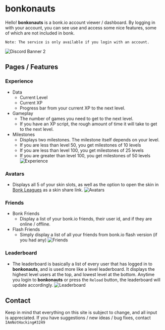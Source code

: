 # bonkonauts

Hello! **bonkonauts** is a bonk.io account viewer / dashboard. By logging in with your account, you can see use and access some nice features, some of which are not included in bonk. 


`Note: The service is only available if you login with an account.`

![Discord Banner 2](https://discordapp.com/api/guilds/908765927800184893/widget.png?style=banner2)

## Pages / Features

### Experience
  - Data
    - Current Level
	- Current XP
	- Progress bar from your current XP to the next level.
  - Gameplay
    - The number of games you need to get to the next level.
	- If you have an XP script, the rough amount of time it will take to get to the next level.
  - Milestones
    - Displays two milestones. The milestone itself depends on your level.
	- If you are less than level 50, you get milestones of 10 levels
	- If you are less than level 100, you get milestones of 25 levels
	- If you are greater than level 100, you get milestones of 50 levels
![Experience](./screenshots/experience.jpg)

### Avatars
  - Displays all 5 of your skin slots, as well as the option to open the skin in [Bonk Leagues](https://bonkleagues.io/) as a skin share link.
![Avatars](./screenshots/avatars.JPG)

### Friends
  - Bonk Friends
    - Display a list of your bonk.io friends, their user id, and if they are online / offline.
  - Flash Friends
    - Simply display a list of all your friends from bonk.io flash version (if you had any)
![Friends](./screenshots/friends.jpg)

### Leaderboard
  - The leaderboard is basically a list of every user that has logged in to **bonkonauts**, and is used more like a level leaderboard. It displays the highest level users at the top, and lowest level at the bottom. Anytime you login to **bonkonauts** or press the `Reload` button, the leaderboard will update accordingly.
![Leaderboard](./screenshots/leaderboard.JPG)

## Contact
Keep in mind that everything on this site is subject to change, and all input is appreciated. If you have suggestions / new ideas / bug fixes, contact `IAmNotHacking#3249`
